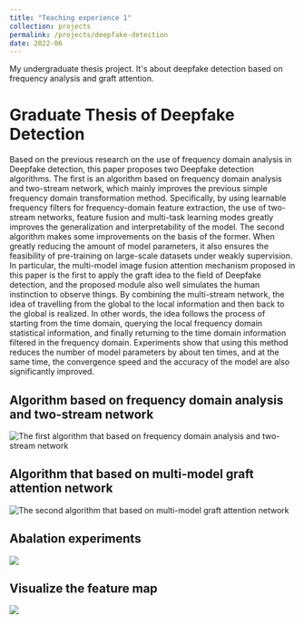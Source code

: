 ```yaml
---
title: "Teaching experience 1"
collection: projects
permalink: /projects/deepfake-detection
date: 2022-06
---
```


My undergraduate thesis project. It's about deepfake detection based on frequency analysis and graft attention.

# Graduate Thesis of Deepfake Detection

Based on the previous research on the use of frequency domain analysis in Deepfake detection, this paper proposes two Deepfake detection algorithms. The first is an algorithm based on frequency domain analysis and two-stream network, which mainly improves the previous simple frequency domain transformation method. Specifically, by using learnable frequency filters for frequency-domain feature extraction, the use of two-stream networks, feature fusion and multi-task learning modes greatly improves the generalization and interpretability of the model. The second algorithm makes some improvements on the basis of the former. When greatly reducing the amount of model parameters, it also ensures the feasibility of pre-training on large-scale datasets under weakly supervision. In particular, the multi-model image fusion attention mechanism proposed in this paper is the first to apply the graft idea to the field of Deepfake detection, and the proposed module also well simulates the human instinction to observe things. By combining the multi-stream network, the idea of travelling from the global to the local information and then back to the global is realized. In other words, the idea follows the process of starting from the time domain, querying the local frequency domain statistical information, and finally returning to the time domain information filtered in the frequency domain.  Experiments show that using this method reduces the number of model parameters by about ten times, and at the same time, the convergence speed and the accuracy of the model are also significantly improved.


## Algorithm based on frequency domain analysis and two-stream network

![The first algorithm that based on frequency domain analysis and two-stream network](./figures/chap03_framework.png)


## Algorithm that based on multi-model graft attention network


![The second algorithm that based on multi-model graft attention network](./figures/chap04_framework2.png)

## Abalation experiments

![](./figures/exp_tab_en.png)

## Visualize the feature map

![](./figures/chap03_visual.png)
